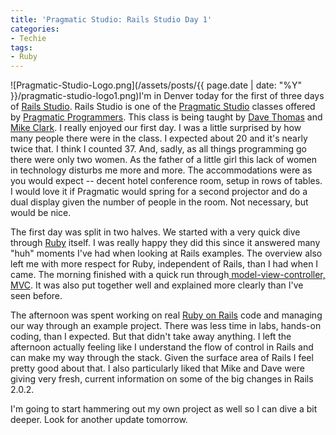 ```yaml
---
title: 'Pragmatic Studio: Rails Studio Day 1'
categories:
- Techie
tags:
- Ruby
---
```


![Pragmatic-Studio-Logo.png](/assets/posts/{{ page.date | date: "%Y" }}/pragmatic-studio-logo1.png)I'm in Denver today for the first of three days of [Rails Studio](http://pragmaticstudio.com/rails/). Rails Studio is one of the [Pragmatic Studio](http://pragmaticstudio.com/) classes offered by [Pragmatic Programmers](http://www.pragprog.com/). This class is being taught by [Dave Thomas](http://pragdave.pragprog.com/) and [Mike Clark](http://www.clarkware.com/). I really enjoyed our first day.
I was a little surprised by how many people there were in the class. I expected about 20 and it's nearly twice that. I think I counted 37. And, sadly, as all things programming go there were only two women. As the father of a little girl this lack of women in technology disturbs me more and more. The accommodations were as you would expect -- decent hotel conference room, setup in rows of tables. I would love it if Pragmatic would spring for a second projector and do a dual display given the number of people in the room. Not necessary, but would be nice.

The first day was split in two halves. We started with a very quick dive through [Ruby](http://www.ruby-lang.org/) itself. I was really happy they did this since it answered many "huh" moments I've had when looking at Rails examples. The overview also left me with more respect for Ruby, independent of Rails, than I had when I came. The morning finished with a quick run through[ model-view-controller, MVC](http://en.wikipedia.org/wiki/Model-view-controller). It was also put together well and explained more clearly than I've seen before.

The afternoon was spent working on real [Ruby on Rails](http://www.rubyonrails.com/) code and managing our way through an example project. There was less time in labs, hands-on coding, than I expected. But that didn't take away anything. I left the afternoon actually feeling like I understand the flow of control in Rails and can make my way through the stack. Given the surface area of Rails I feel pretty good about that. I also particularly liked that Mike and Dave were giving very fresh, current information on some of the big changes in Rails 2.0.2.

I'm going to start hammering out my own project as well so I can dive a bit deeper. Look for another update tomorrow.
